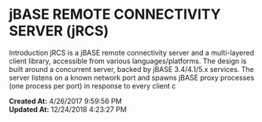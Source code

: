 # jBASE REMOTE CONNECTIVITY SERVER (jRCS)

Introduction jRCS is a jBASE remote connectivity server and a multi-layered client library, accessible from various languages/platforms. The design is built around a concurrent server, backed by jBASE 3.4/4.1/5.x services. The server listens on a known network port and spawns jBASE proxy processes (one process per port) in response to every client c  

**Created At:** 4/26/2017 9:59:56 PM  
**Updated At:** 12/24/2018 4:23:27 PM  

